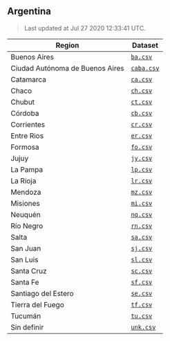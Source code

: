 ## Argentina

> Last updated at Jul 27 2020 12:33:41 UTC.


| Region | Dataset |
| ------ | ------- |
| Buenos Aires | [`ba.csv`](ba.csv) |
| Ciudad Autónoma de Buenos Aires | [`caba.csv`](caba.csv) |
| Catamarca | [`ca.csv`](ca.csv) |
| Chaco | [`ch.csv`](ch.csv) |
| Chubut | [`ct.csv`](ct.csv) |
| Córdoba | [`cb.csv`](cb.csv) |
| Corrientes | [`cr.csv`](cr.csv) |
| Entre Rios | [`er.csv`](er.csv) |
| Formosa | [`fo.csv`](fo.csv) |
| Jujuy | [`jy.csv`](jy.csv) |
| La Pampa | [`lp.csv`](lp.csv) |
| La Rioja | [`lr.csv`](lr.csv) |
| Mendoza | [`mz.csv`](mz.csv) |
| Misiones | [`mi.csv`](mi.csv) |
| Neuquén | [`nq.csv`](nq.csv) |
| Río Negro | [`rn.csv`](rn.csv) |
| Salta | [`sa.csv`](sa.csv) |
| San Juan | [`sj.csv`](sj.csv) |
| San Luis | [`sl.csv`](sl.csv) |
| Santa Cruz | [`sc.csv`](sc.csv) |
| Santa Fe | [`sf.csv`](sf.csv) |
| Santiago del Estero | [`se.csv`](se.csv) |
| Tierra del Fuego | [`tf.csv`](tf.csv) |
| Tucumán | [`tu.csv`](tu.csv) |
| Sin definir | [`unk.csv`](unk.csv) |

